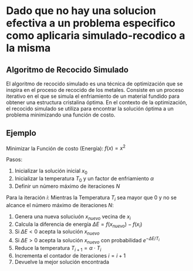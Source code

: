 # Dado que no hay una solucion efectiva a un problema especifico como aplicaria simulado-recodico a la misma

## Algoritmo de Recocido Simulado

El algoritmo de recocido simulado es una técnica de optimización que se inspira en el proceso de recocido de los metales. Consiste en un proceso iterativo en el que se simula el enfriamiento de un material fundido para obtener una estructura cristalina óptima. En el contexto de la optimización, el recocido simulado se utiliza para encontrar la solución óptima a un problema minimizando una función de costo.

## Ejemplo

Minimizar la Función de costo (Energía): $f(x) = x^2$

Pasos:

1. Inicializar la solución inicial $x_0$
2. Inicializar la temperatura $T_0$ y un factor de enfriamiento $\alpha$
3. Definir un número máximo de iteraciones $N$

Para la iteración $i$:
Mientras la Temperatura $T_i$ sea mayor que 0 y no se alcance el número máximo de iteraciones $N$:

1. Genera una nueva soluciuón $x_{nuevo}$ vecina de $x_i$
2. Calcula la diferencia de energía $\Delta E = f(x_{nuevo}) - f(x_i)$
3. Si $\Delta E < 0$ acepta la solución $x_{nuevo}$
4. Si $\Delta E > 0$ acepta la solución $x_{nuevo}$ con probabilidad $e^{-\Delta E / T_i}$
5. Reduce la temperatura $T_{i+1} = \alpha \cdot T_i$
6. Incrementa el contador de iteraciones $i = i + 1$
7. Devuelve la mejor solución encontrada


